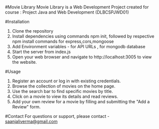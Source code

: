 #Movie Library 
Movie Library is a Web Development Project created for course : Project Java and Web Development (DLBCSPJWD01)

#Installation
1. Clone the repository
2. Install dependencies using commands npm init, followed by respective npm install commands for express,cors,mongoose
3. Add Environment variables - <apikey> for API URLs ,<password> for mongodb database
4. Start the server from index.js
5. Open your web browser and navigate to http://localhost:3005 to view the website.

#Usage
1. Register an account or log in with existing credentials.
2. Browse the collection of movies on the home page.
3. Use the search bar to find specific movies by title.
4. Click on a movie to view its details and read reviews.
5. Add your own review for a movie by filling and submitting the "Add a Review" form.

 #Contact
For questions or support, please contact - saanjaliverma@gmail.com

